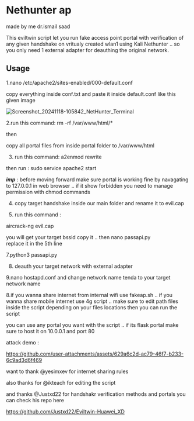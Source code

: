 # Nethunter ap #
made by me dr.ismail saad

This eviltwin script let you run fake access point portal with verification of any given handshake on vritualy created wlan1 using Kali Nethunter .. so you only need 1 external adapter for deauthing the original network.


## Usage ##

1.nano /etc/apache2/sites-enabled/000-default.conf

copy everything inside conf.txt and paste it inside default.conf like this given image

![Screenshot_20241118-105842_NetHunter_Terminal](https://github.com/user-attachments/assets/04756c79-7b68-40a1-812a-e0992d694d30)

2.run this command:
rm -rf /var/www/html/*

then

copy all portal files from inside portal folder to /var/www/html

3. run this command: 
a2enmod rewrite 

then 
run : sudo service apache2 start 

***imp*** : before moving forward make sure portal is working fine by navagating to 127.0.0.1 in web browser .. if it show forbidden you need to manage permission with chmod commands

4. copy target handshake inside our main folder and rename it to evil.cap

5. run this command :

aircrack-ng evil.cap
 
you will get your target bssid copy it .. 
then 
nano passapi.py  
replace it in the 5th line 

7.python3 passapi.py

8. deauth your target network with external adapter

9.nano hostapd.conf and change network name tenda to your target network name

8.if you wanna share internet from internal wifi use fakeap.sh .. if you wanna share mobile internet use 4g script .. make sure to edit path files inside the script depending on your files locations then you can run the script

you can use any portal you want with the script .. if its flask portal make sure to host it on 10.0.0.1 and port 80

attack demo :

https://github.com/user-attachments/assets/629a6c2d-ac79-46f7-b233-6c9ad3d6f469


want to thank @yesimxev for internet sharing rules

also thanks for @ikteach for editing the script

and thanks @Justxd22 for handshakr 
verification methods and portals you can check his repo here

https://github.com/Justxd22/Eviltwin-Huawei_XD
